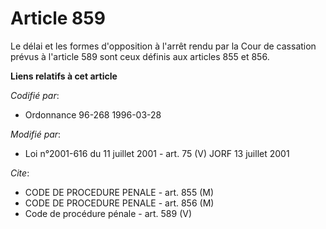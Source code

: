 # Article 859

Le délai et les formes d'opposition à l'arrêt rendu par la Cour de cassation prévus à l'article 589 sont ceux définis aux
articles 855 et 856.

**Liens relatifs à cet article**

_Codifié par_:

  - Ordonnance 96-268 1996-03-28

_Modifié par_:

  - Loi n°2001-616 du 11 juillet 2001 - art. 75 (V) JORF 13 juillet 2001

_Cite_:

  - CODE DE PROCEDURE PENALE - art. 855 (M)
  - CODE DE PROCEDURE PENALE - art. 856 (M)
  - Code de procédure pénale - art. 589 (V)
